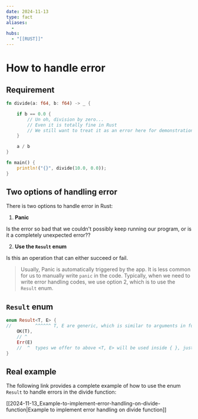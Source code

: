 ```yaml
---
date: 2024-11-13
type: fact
aliases:
  -
hubs:
  - "[[RUST]]"
---
```


# How to handle error


## Requirement

```rust
fn divide(a: f64, b: f64) -> _ {

    if b == 0.0 {
        // Un oh, division by zero...
        // Even it is totally fine in Rust
        // We still want to treat it as an error here for demonstration
    }

    a / b
}

fn main() {
    println!("{}", divide(10.0, 0.0));
}

```


## Two options of handling error

There is two options to handle error in Rust:

1. **Panic**

Is the error so bad that we couldn't possibly keep running our program, or is it a completely unexpected error??

2. **Use the `Result` enum**

Is this an operation that can either succeed or fail.


>Usually, Panic is automatically triggered by the app. It is less common for us to manually write `panic` in the code. Typically, when we need to write error handling codes, we use option 2, which is to use the `Result` enum.


## `Result` enum

```rust
enum Result<T, E> {
//         ^^^^^^ T, E are generic, which is similar to arguments in function but for types
    OK(T),
    // ^
    Err(E)
    //  ^  types we offer to above <T, E> will be used inside { }, just like function arguments
}
```

## Real example

The following link provides a complete example of how to use the enum `Result` to handle errors in the divide function:

[[2024-11-13_Example-to-implement-error-handling-on-divide-function|Example to implement error handling on divide function]]
